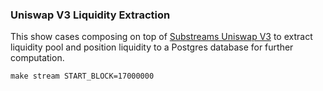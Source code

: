 ### Uniswap V3 Liquidity Extraction

This show cases composing on top of [Substreams Uniswap V3](https://github.com/streamingfast/substreams-uniswap-v3) to extract liquidity pool and position liquidity to a Postgres database for further computation.

```
make stream START_BLOCK=17000000
```
